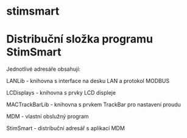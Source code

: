 # stimsmart
Distribuční složka programu StimSmart
=====================================

Jednotlivé adresáře obsahují:

LANLib - knihovna s interface na desku LAN a protokol MODBUS

LCDisplays - knihovna s prvky LCD displeje

MACTrackBarLib - knihovna s prvkem TrackBar pro nastavení proudu

MDM - vlastní obslužný program

StimSmart - distribuční adresář s aplikací MDM
